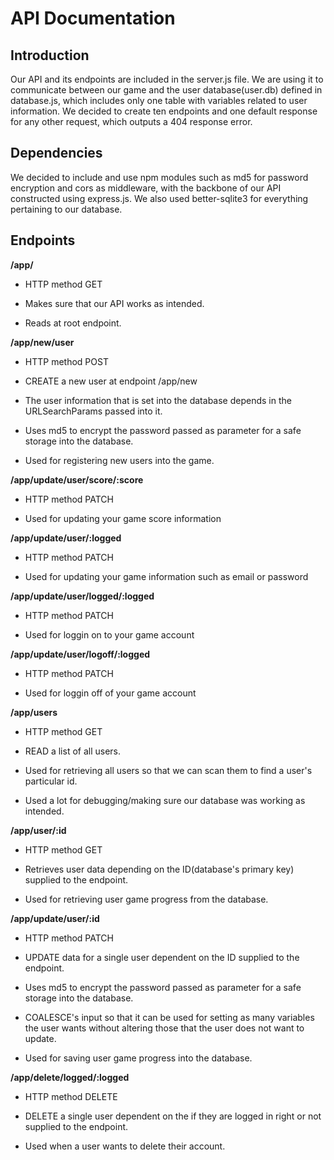 # API Documentation

## Introduction

Our API and its endpoints are included in the server.js file. We are using it to communicate between
our game and the user database(user.db) defined in database.js, which includes only one table with 
variables related to user information. We decided to create ten endpoints and one default response 
for any other request, which outputs a 404 response error.

## Dependencies

We decided to include and use npm modules such as md5 for password encryption and cors as middleware,
with the backbone of our API constructed using express.js. We also used better-sqlite3 for everything
pertaining to our database.


## Endpoints


**/app/**


- HTTP method GET

- Makes sure that our API works as intended.

- Reads at root endpoint.


**/app/new/user**


- HTTP method POST

- CREATE a new user at endpoint /app/new

- The user information that is set into the database depends in the URLSearchParams passed into it.

- Uses md5 to encrypt the password passed as parameter for a safe storage into the database.

- Used for registering new users into the game.


**/app/update/user/score/:score**

- HTTP method PATCH

- Used for updating your game score information 


**/app/update/user/:logged**

- HTTP method PATCH

- Used for updating your game information such as email or password



**/app/update/user/logged/:logged**

- HTTP method PATCH

- Used for loggin on to your game account



**/app/update/user/logoff/:logged**

- HTTP method PATCH

- Used for loggin off of your game account



**/app/users**


- HTTP method GET

- READ a list of all users.

- Used for retrieving all users so that we can scan them to find a user's particular id.

- Used a lot for debugging/making sure our database was working as intended.



**/app/user/:id**


- HTTP method GET

- Retrieves user data depending on the ID(database's primary key) supplied to the endpoint.

- Used for retrieving user game progress from the database.


**/app/update/user/:id**


- HTTP method PATCH

- UPDATE data for a single user dependent on the ID supplied to the endpoint.

- Uses md5 to encrypt the password passed as parameter for a safe storage into the database.

- COALESCE's input so that it can be used for setting as many variables the user wants without 
altering those that the user does not want to update.

- Used for saving user game progress into the database.


**/app/delete/logged/:logged**


- HTTP method DELETE

- DELETE a single user dependent on the if they are logged in right or not supplied to the endpoint.

- Used when a user wants to delete their account.
